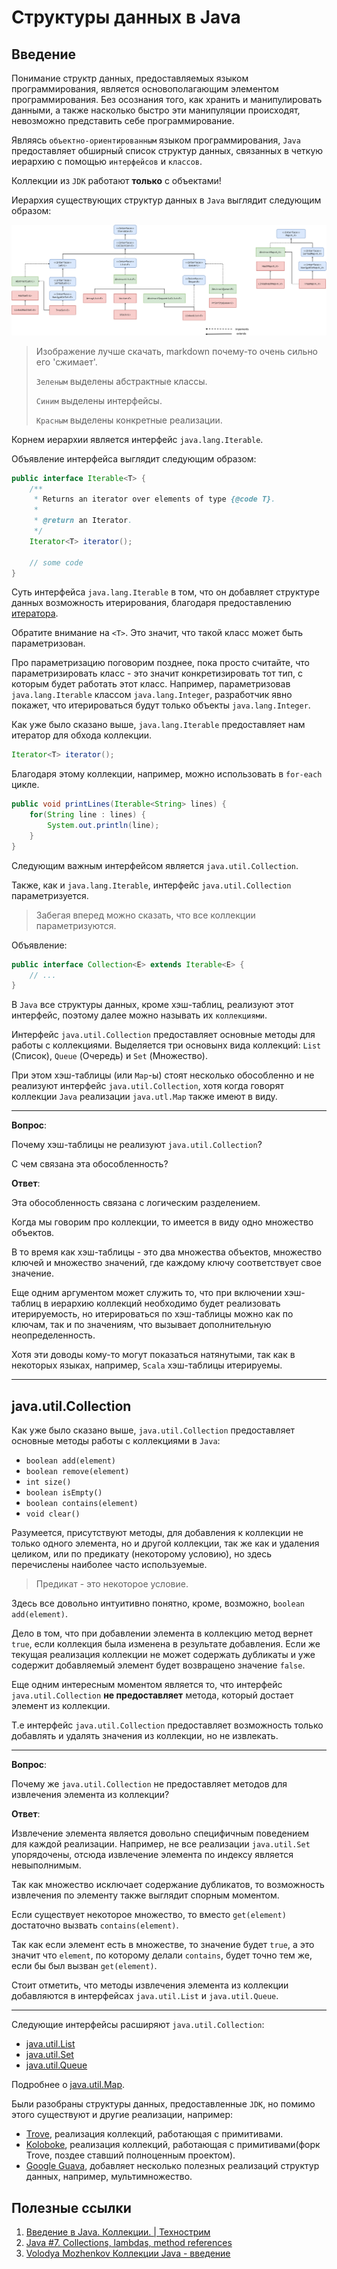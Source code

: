 # Структуры данных в Java

## Введение

Понимание структр данных, предоставляемых языком программирования, является основополагающим элементом программирования.
Без осознания того, как хранить и манипулировать данными, а также насколько быстро эти манипуляции происходят, невозможно представить себе программирование.

Являясь `объектно-ориентированным` языком программирования, `Java` предоставляет обширный список структур данных, связанных в четкую иерархию с помощью `интерфейсов` и `классов`.

Коллекции из `JDK` работают **только** с объектами!

Иерархия существующих структур данных в `Java` выглядит следующим образом:

<img src="../images/collections/collections.png">

> Изображение лучше скачать, markdown почему-то очень сильно его 'сжимает'.
>
> `Зеленым` выделены абстрактные классы.
>
> `Синим` выделены интерфейсы.
>
> `Красным` выделены конкретные реализации.

Корнем иерархии является интерфейс `java.lang.Iterable`.

Объявление интерфейса выглядит следующим образом:

```java
public interface Iterable<T> {
    /**
     * Returns an iterator over elements of type {@code T}.
     *
     * @return an Iterator.
     */
    Iterator<T> iterator();

    // some code
}
```

Суть интерфейса `java.lang.Iterable` в том, что он добавляет структуре данных возможность итерирования, благодаря предоставлению [итератора](https://ru.wikipedia.org/wiki/%D0%98%D1%82%D0%B5%D1%80%D0%B0%D1%82%D0%BE%D1%80).

Обратите внимание на `<T>`. Это значит, что такой класс может быть параметризован.

Про параметризацию поговорим позднее, пока просто считайте, что параметризировать класс - это значит конкретизировать тот тип, с которым будет работать этот класс. Например, параметризовав `java.lang.Iterable` классом `java.lang.Integer`, разработчик явно покажет, что итерироваться будут только объекты `java.lang.Integer`.

Как уже было сказано выше, `java.lang.Iterable` предоставляет нам итератор для обхода коллекции.

```java
Iterator<T> iterator();
``` 

Благодаря этому коллекции, например, можно использовать в `for-each` цикле.

```java
public void printLines(Iterable<String> lines) {
    for(String line : lines) {
        System.out.println(line);
    }
}
```

Следующим важным интерфейсом является `java.util.Collection`.

Также, как и `java.lang.Iterable`, интерфейс `java.util.Collection` параметризуется.

> Забегая вперед можно сказать, что все коллекции параметризуются.

Объявление:

```java
public interface Collection<E> extends Iterable<E> {
    // ...
}
```

В `Java` все структуры данных, кроме хэш-таблиц, реализуют этот интерфейс, поэтому далее можно называть их `коллекциями`.

Интерфейс `java.util.Collection` предоставляет основные методы для работы с коллекциями.
Выделяется три основынх вида коллекций: `List` (Список), `Queue` (Очередь) и `Set` (Множество).

При этом хэш-таблицы (или `Map`-ы) стоят несколько обособленно и не реализуют интерфейс `java.util.Collection`, хотя когда говорят коллекции `Java` реализации `java.utl.Map` также имеют в виду.

---

**Вопрос**:

Почему хэш-таблицы не реализуют `java.util.Collection`? 

С чем связана эта обособленность?

**Ответ**:

Эта обособленность связана с логическим разделением.

Когда мы говорим про коллекции, то имеется в виду одно множество объектов.

В то время как хэш-таблицы - это два множества объектов, множество ключей
и множество значений, где каждому ключу соответствует свое значение.

Еще одним аргументом может служить то, что при включении хэш-таблиц в иерархию коллекций необходимо будет реализовать итерируемость, но итерироваться по хэш-таблицы можно как по ключам, так и по значениям, что вызывает дополнительную неопределенность.

Хотя эти доводы кому-то могут показаться натянутыми, так как в некоторых языках, например, `Scala` хэш-таблицы итерируемы.

---

## java.util.Collection

Как уже было сказано выше, `java.util.Collection` предоставляет основные методы работы с коллекциями в `Java`:

* `boolean add(element)`
* `boolean remove(element)`
* `int size()`
* `boolean isEmpty()`
* `boolean contains(element)`
* `void clear()`

Разумеется, присутствуют методы, для добавления к коллекции не только одного элемента, но и другой коллекции, так же как и удаления целиком, или по предикату (некоторому условию), но здесь перечислены наиболее часто используемые.

> Предикат - это некоторое условие.

Здесь все довольно интуитивно понятно, кроме, возможно, `boolean add(element)`.

Дело в том, что при добавлении элемента в коллекцию метод вернет `true`, если коллекция была изменена в результате добавления.
Если же текущая реализация коллекции не может содержать дубликаты и уже содержит добавляемый элемент будет возвращено значение `false`.

Еще одним интересным моментом является то, что интерфейс `java.util.Collection` **не предоставляет** метода, который достает элемент из коллекции.

Т.е интерфейс `java.util.Collection` предоставляет возможность только добавлять и удалять значения из коллекции, но не извлекать.

---

**Вопрос**:

Почему же  `java.util.Collection` не предоставляет методов для извлечения элемента из коллекции? 

**Ответ**:

Извлечение элемента является довольно специфичным поведением для каждой реализации.
Например, не все реализации `java.util.Set` упорядочены, отсюда извлечение элемента по индексу является невыполнимым.

Так как множество исключает содержание дубликатов, то возможность извлечения по элементу также выглядит спорным моментом.

Если существует некоторое множество, то вместо `get(element)` достаточно вызвать `contains(element)`.

Так как если элемент есть в множестве, то значение будет `true`, а это значит что `element`, по которому делали `contains`, будет точно тем же, если бы был вызван `get(element)`.

Стоит отметить, что методы извлечения элемента из коллекции добавляются в интерфейсах `java.util.List` и `java.util.Queue`.

---

Следующие интерфейсы расширяют `java.util.Collection`:

* [java.util.List](./list/intro.md)
* [java.util.Set](./set/intro.md)
* [java.util.Queue](./queue/intro.md)

Подробнее о [java.util.Map](./map/intro.md).

Были разобраны структуры данных, предоставленные `JDK`, но помимо этого существуют и другие реализации, например:

* [Trove](http://trove4j.sourceforge.net/html/overview.html), реализация коллекций, работающая с примитивами.
* [Koloboke](https://github.com/leventov/Koloboke), реализация коллекций, работающая с примитивами(форк Trove, поздее ставший полноценным проектом).
* [Google Guava](https://github.com/google/guava), добавляет несколько полезных реализаций структур данных, например, мультимножество.

## Полезные ссылки

1. [Введение в Java. Коллекции. | Технострим](https://www.youtube.com/watch?v=hlAunthj794)
2. [Java #7. Collections, lambdas, method references](https://www.youtube.com/watch?v=cNkZvnBARAc&list=PL4_hYwCyhAvblhTbPQmOF4b3kilWSpOjU&index=7)
3. [Volodya Mozhenkov Коллекции Java - введение](https://www.youtube.com/watch?v=H8YOHx1dLMI)

